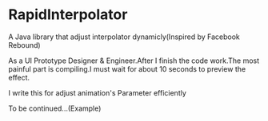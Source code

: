 # RapidInterpolator
A Java library that adjust interpolator dynamicly(Inspired by Facebook Rebound)

As a UI Prototype Designer & Engineer.After I finish the code work.The most painful part is compiling.I must wait for about 10 seconds to preview the effect.

I write this for adjust animation's Parameter efficiently

To be continued...(Example)
